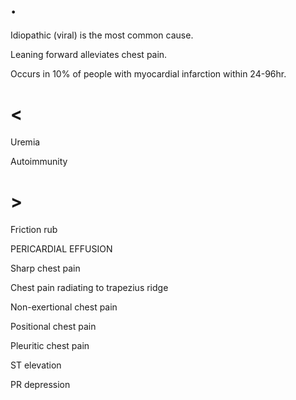 # .

Idiopathic (viral) is the most common cause.

Leaning forward alleviates chest pain.

Occurs in 10% of people with myocardial infarction within 24-96hr.

# <

Uremia

Autoimmunity

# >

Friction rub

PERICARDIAL EFFUSION

Sharp chest pain

Chest pain radiating to trapezius ridge

Non-exertional chest pain

Positional chest pain

Pleuritic chest pain

ST elevation

PR depression

